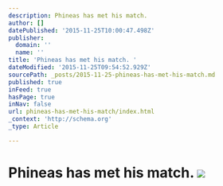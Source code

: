 ```yaml
---
description: Phineas has met his match.
author: []
datePublished: '2015-11-25T10:00:47.498Z'
publisher:
  domain: ''
  name: ''
title: 'Phineas has met his match. '
dateModified: '2015-11-25T09:54:52.929Z'
sourcePath: _posts/2015-11-25-phineas-has-met-his-match.md
published: true
inFeed: true
hasPage: true
inNav: false
url: phineas-has-met-his-match/index.html
_context: 'http://schema.org'
_type: Article

---
```

# Phineas has met his match. ![](https://the-grid-user-content.s3-us-west-2.amazonaws.com/3b3e2923-918f-41f8-9bf6-4fade4b1bc76.png)